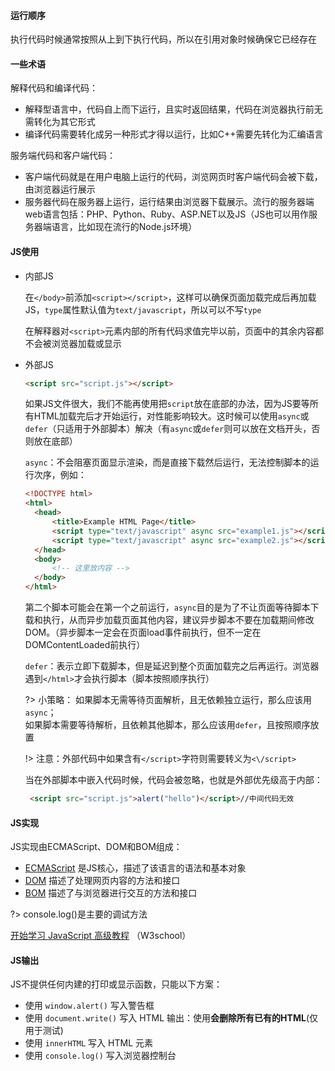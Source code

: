 #### 运行顺序

执行代码时候通常按照从上到下执行代码，所以在引用对象时候确保它已经存在

#### 一些术语

解释代码和编译代码：

- 解释型语言中，代码自上而下运行，且实时返回结果，代码在浏览器执行前无需转化为其它形式
- 编译代码需要转化成另一种形式才得以运行，比如C++需要先转化为汇编语言

服务端代码和客户端代码：

- 客户端代码就是在用户电脑上运行的代码，浏览网页时客户端代码会被下载，由浏览器运行展示
- 服务器代码在服务器上运行，运行结果由浏览器下载展示。流行的服务器端web语言包括：PHP、Python、Ruby、ASP.NET以及JS（JS也可以用作服务器端语言，比如现在流行的Node.js环境）

#### JS使用

- 内部JS

  在`</body>`前添加`<script></script>`，这样可以确保页面加载完成后再加载JS，`type`属性默认值为`text/javascript`，所以可以不写`type`
  
  在解释器对`<script>`元素内部的所有代码求值完毕以前，页面中的其余内容都不会被浏览器加载或显示   

- 外部JS

  ```html
  <script src="script.js"></script>
  ```

  如果JS文件很大，我们不能再使用把`script`放在底部的办法，因为JS要等所有HTML加载完后才开始运行，对性能影响较大。这时候可以使用`async`或`defer`（只适用于外部脚本）解决（有`async`或`defer`则可以放在文档开头，否则放在底部）

  `async`：不会阻塞页面显示渲染，而是直接下载然后运行，无法控制脚本的运行次序，例如：

  ```html
  <!DOCTYPE html>
  <html>
  	<head>
  		<title>Example HTML Page</title>
  		<script type="text/javascript" async src="example1.js"></script>
  		<script type="text/javascript" async src="example2.js"></script>
  	</head>
  	<body>
  		<!-- 这里放内容 -->
  	</body>
  </html>
  ```

  第二个脚本可能会在第一个之前运行，`async`目的是为了不让页面等待脚本下载和执行，从而异步加载页面其他内容，建议异步脚本不要在加载期间修改DOM。（异步脚本一定会在页面load事件前执行，但不一定在DOMContentLoaded前执行）

  `defer`：表示立即下载脚本，但是延迟到整个页面加载完之后再运行。浏览器遇到`</html>`才会执行脚本（脚本按照顺序执行）

  ?> 小策略：
  如果脚本无需等待页面解析，且无依赖独立运行，那么应该用`async`；  
  如果脚本需要等待解析，且依赖其他脚本，那么应该用`defer`，且按照顺序放置

  !> 注意：外部代码中如果含有`</script>`字符则需要转义为`<\/script>`

  当在外部脚本中嵌入代码时候，代码会被忽略，也就是外部优先级高于内部：
  ```html
   <script src="script.js">alert("hello")</script>//中间代码无效
  ```

#### JS实现

JS实现由ECMAScript、DOM和BOM组成：

- [ECMAScript](https://www.w3school.com.cn/js/pro_js_implement.asp#ECMAScript) 是JS核心，描述了该语言的语法和基本对象
- [DOM](https://www.w3school.com.cn/js/pro_js_implement.asp#DOM) 描述了处理网页内容的方法和接口
- [BOM](https://www.w3school.com.cn/js/pro_js_implement.asp#BOM) 描述了与浏览器进行交互的方法和接口

?> console.log()是主要的调试方法

 [开始学习 JavaScript 高级教程](https://www.w3school.com.cn/js/pro_js_history.asp)  （W3school）

#### JS输出

JS不提供任何内建的打印或显示函数，只能以下方案：

- 使用 `window.alert()` 写入警告框
- 使用 `document.write()` 写入 HTML 输出：使用**会删除所有已有的HTML**(仅用于测试)
- 使用 `innerHTML` 写入 HTML 元素
- 使用 `console.log()` 写入浏览器控制台